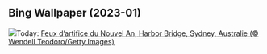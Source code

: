 ## Bing Wallpaper (2023-01)
![](https://www.bing.com/th?id=OHR.SydneyNYE_FR-CA9125191528_UHD.jpg&w=1000)Today: [Feux d’artifice du Nouvel An, Harbor Bridge, Sydney, Australie (© Wendell Teodoro/Getty Images)](https://www.bing.com/th?id=OHR.SydneyNYE_FR-CA9125191528_UHD.jpg)